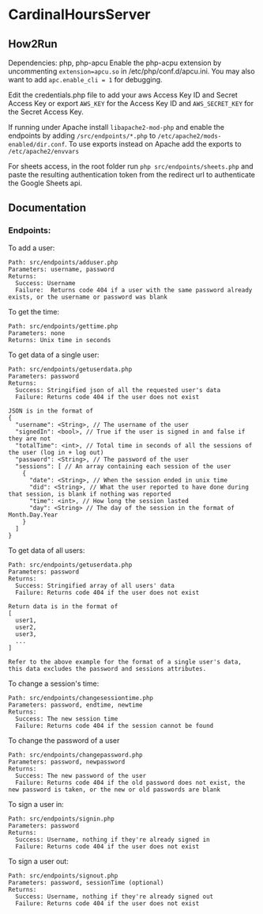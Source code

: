 # CardinalHoursServer

## How2Run
Dependencies: php, php-apcu
Enable the php-acpu extension by uncommenting `extension=apcu.so` in /etc/php/conf.d/apcu.ini. You may also want to add `apc.enable_cli = 1` for debugging.

Edit the credentials.php file to add your aws Access Key ID and Secret Access Key or export `AWS_KEY` for the Access Key ID and `AWS_SECRET_KEY` for the Secret Access Key.

If running under Apache install `libapache2-mod-php` and enable the endpoints by adding `/src/endpoints/*.php` to `/etc/apache2/mods-enabled/dir.conf`.
To use exports instead on Apache add the exports to `/etc/apache2/envvars`

For sheets access, in the root folder run `php src/endpoints/sheets.php` and paste the resulting authentication token from the redirect url to authenticate the Google Sheets api.

## Documentation


### Endpoints:

To add a user:
```
Path: src/endpoints/adduser.php
Parameters: username, password
Returns: 
  Success: Username
  Failure:  Returns code 404 if a user with the same password already exists, or the username or password was blank
```

To get the time:
```
Path: src/endpoints/gettime.php
Parameters: none
Returns: Unix time in seconds
```

To get data of a single user:
```
Path: src/endpoints/getuserdata.php
Parameters: password
Returns: 
  Success: Stringified json of all the requested user's data
  Failure: Returns code 404 if the user does not exist
  
JSON is in the format of
{
  "username": <String>, // The username of the user
  "signedIn": <bool>, // True if the user is signed in and false if they are not
  "totalTime": <int>, // Total time in seconds of all the sessions of the user (log in + log out)
  "password": <String>, // The password of the user
  "sessions": [ // An array containing each session of the user
    {
      "date": <String>, // When the session ended in unix time
      "did": <String>, // What the user reported to have done during that session, is blank if nothing was reported
      "time": <int>, // How long the session lasted
      "day": <String> // The day of the session in the format of Month.Day.Year
    }
  ]
}
```

To get data of all users:
```
Path: src/endpoints/getuserdata.php
Parameters: password
Returns: 
  Success: Stringified array of all users' data
  Failure: Returns code 404 if the user does not exist
  
Return data is in the format of
[
  user1,
  user2,
  user3,
  ...
]

Refer to the above example for the format of a single user's data, this data excludes the password and sessions attributes.
```

To change a session's time:
```
Path: src/endpoints/changesessiontime.php
Parameters: password, endtime, newtime
Returns:
  Success: The new session time
  Failure: Returns code 404 if the session cannot be found
```

To change the password of a user
```
Path: src/endpoints/changepassword.php
Parameters: password, newpassword
Returns: 
  Success: The new password of the user
  Failure: Returns code 404 if the old password does not exist, the new password is taken, or the new or old passwords are blank
```

To sign a user in:
```
Path: src/endpoints/signin.php
Parameters: password
Returns: 
  Success: Username, nothing if they're already signed in
  Failure: Returns code 404 if the user does not exist
```

To sign a user out:
```
Path: src/endpoints/signout.php
Parameters: password, sessionTime (optional)
Returns: 
  Success: Username, nothing if they're already signed out
  Failure: Returns code 404 if the user does not exist
```
